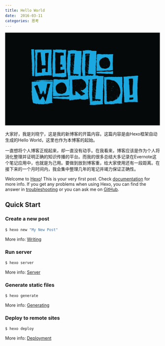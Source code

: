 ```yaml
---
title: Hello World
date:  2016-03-11
categories: 思考
---
```


![Hello To My World!](/pic/hello_world.png)

大家好，我是刘晓宁，这是我的新博客的开篇内容。这篇内容是由Hexo框架自动生成的Hello World，这里也作为本博客的起始。

一直想将个人博客正规起来，却一直没有动手。在我看来，博客应该是作为个人将消化整理并证明正确的知识传播的平台。而我的很多总结大多记录在Evernote这个笔记应用中，也就是为己用。要做到放到博客重，给大家使用还有一段距离。在接下来的一个月时间内，我会集中整理几年的笔记并竭力保证正确性。

Welcome to [Hexo](https://hexo.io/)! This is your very first post. Check [documentation](https://hexo.io/docs/) for more info. If you get any problems when using Hexo, you can find the answer in [troubleshooting](https://hexo.io/docs/troubleshooting.html) or you can ask me on [GitHub](https://github.com/hexojs/hexo/issues).

## Quick Start

### Create a new post

``` bash
$ hexo new "My New Post"
```

More info: [Writing](https://hexo.io/docs/writing.html)

### Run server

``` bash
$ hexo server
```

More info: [Server](https://hexo.io/docs/server.html)

### Generate static files

``` bash
$ hexo generate
```

More info: [Generating](https://hexo.io/docs/generating.html)

### Deploy to remote sites

``` bash
$ hexo deploy
```

More info: [Deployment](https://hexo.io/docs/deployment.html)
